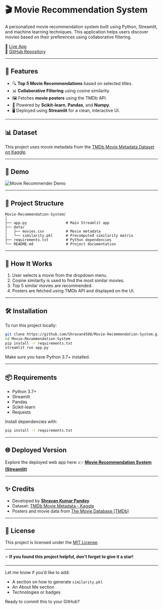 

# 🎬 Movie Recommendation System

A personalized movie recommendation system built using Python, Streamlit, and machine learning techniques. This application helps users discover movies based on their preferences using collaborative filtering.

🔗 [Live App](https://movierecommendationsystemshravan.streamlit.app/)  
📁 [GitHub Repository](https://github.com/Shravan4598/Movie-Recommendation-System/tree/main)

---

## 🚀 Features

- 🔍 **Top 5 Movie Recommendations** based on selected titles.
- 📊 **Collaborative Filtering** using cosine similarity.
- 🖼️ Fetches **movie posters** using the TMDb API.
- 🧠 Powered by **Scikit-learn**, **Pandas**, and **Numpy**.
- 🖥️ Deployed using **Streamlit** for a clean, interactive UI.

---

## 📊 Dataset

This project uses movie metadata from the [TMDb Movie Metadata Dataset on Kaggle](https://www.kaggle.com/datasets/tmdb/tmdb-movie-metadata).

---

## 🎥 Demo

![Movie Recommender Demo](https://github.com/Shravan4598/Shravan4598/blob/main/Movie-Recommendation.gif)

---

## 📂 Project Structure

```plaintext
Movie-Recommendation-System/
│
├── app.py                  # Main Streamlit app
├── data/
│   ├── movies.csv          # Movie metadata
│   └── similarity.pkl      # Precomputed similarity matrix
├── requirements.txt        # Python dependencies
└── README.md               # Project documentation
````

---

## 🧠 How It Works

1. User selects a movie from the dropdown menu.
2. Cosine similarity is used to find the most similar movies.
3. Top 5 similar movies are recommended.
4. Posters are fetched using TMDb API and displayed on the UI.

---

## 🛠️ Installation

To run this project locally:

```bash
git clone https://github.com/Shravan4598/Movie-Recommendation-System.git
cd Movie-Recommendation-System
pip install -r requirements.txt
streamlit run app.py
```

Make sure you have Python 3.7+ installed.

---

## 📦 Requirements

* Python 3.7+
* Streamlit
* Pandas
* Scikit-learn
* Requests

Install dependencies with:

```bash
pip install -r requirements.txt
```

---

## 🌐 Deployed Version

Explore the deployed web app here:
👉 **[Movie Recommendation System (Streamlit)](https://movierecommendationsystemshravan.streamlit.app/)**

---

## ✨ Credits

* Developed by **[Shravan Kumar Pandey](https://github.com/Shravan4598)**
* Dataset: [TMDb Movie Metadata - Kaggle](https://www.kaggle.com/datasets/tmdb/tmdb-movie-metadata)
* Posters and movie data from [The Movie Database (TMDb)](https://www.themoviedb.org/)

---

## 📃 License

This project is licensed under the [MIT License](LICENSE).

---

⭐ **If you found this project helpful, don't forget to give it a star!**



---

Let me know if you’d like to add:
- A section on how to generate `similarity.pkl`
- An About Me section
- Technologies or badges

Ready to commit this to your GitHub?
